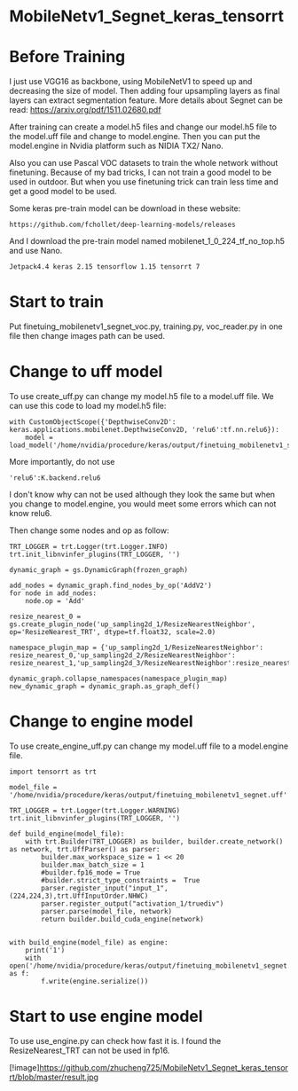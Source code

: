 # MobileNetv1_Segnet_keras_tensorrt

# Before Training
I just use VGG16 as backbone, using MobileNetV1 to speed up and decreasing the size of model. Then adding four upsampling layers as final layers can extract segmentation feature. More details about Segnet can be read: https://arxiv.org/pdf/1511.02680.pdf

After training can create a model.h5 files and change our model.h5 file to the model.uff file and change to model.engine. Then you can put the model.engine in Nvidia platform such as NIDIA TX2/ Nano.


Also you can use Pascal VOC datasets to train the whole network without finetuning. Because of my bad tricks, I can not train a good model to be used in outdoor. But when you use finetuning trick can train less time and get a good model to be used.

Some keras pre-train model can be download in these website:
```
https://github.com/fchollet/deep-learning-models/releases
```
And I download the pre-train model named mobilenet_1_0_224_tf_no_top.h5 and use Nano.

```
Jetpack4.4 keras 2.15 tensorflow 1.15 tensorrt 7
```

# Start to train
Put finetuing_mobilenetv1_segnet_voc.py, training.py, voc_reader.py in one file then change images path can be used.

# Change to uff model
To use create_uff.py can change my model.h5 file to a model.uff file.
We can use this code to load my model.h5 file:
```
with CustomObjectScope({'DepthwiseConv2D': keras.applications.mobilenet.DepthwiseConv2D, 'relu6':tf.nn.relu6}):
    model = load_model('/home/nvidia/procedure/keras/output/finetuing_mobilenetv1_segnet.h5')
```
More importantly, do not use 
```
'relu6':K.backend.relu6
```
I don't know why can not be used although they look the same but when you change to model.engine, you would meet some errors which can not know relu6.

Then change some nodes and op as follow:
```
TRT_LOGGER = trt.Logger(trt.Logger.INFO)
trt.init_libnvinfer_plugins(TRT_LOGGER, '')

dynamic_graph = gs.DynamicGraph(frozen_graph)

add_nodes = dynamic_graph.find_nodes_by_op('AddV2')
for node in add_nodes:
    node.op = 'Add' 

resize_nearest_0 = gs.create_plugin_node('up_sampling2d_1/ResizeNearestNeighbor', op='ResizeNearest_TRT', dtype=tf.float32, scale=2.0)

namespace_plugin_map = {'up_sampling2d_1/ResizeNearestNeighbor': resize_nearest_0,'up_sampling2d_2/ResizeNearestNeighbor': resize_nearest_1,'up_sampling2d_3/ResizeNearestNeighbor':resize_nearest_2,'up_sampling2d_4/ResizeNearestNeighbor':resize_nearest_3}

dynamic_graph.collapse_namespaces(namespace_plugin_map)
new_dynamic_graph = dynamic_graph.as_graph_def()

```

# Change to engine model
To use create_engine_uff.py can change my model.uff file to a model.engine file.
```
import tensorrt as trt

model_file = '/home/nvidia/procedure/keras/output/finetuing_mobilenetv1_segnet.uff'

TRT_LOGGER = trt.Logger(trt.Logger.WARNING)
trt.init_libnvinfer_plugins(TRT_LOGGER, '')

def build_engine(model_file):
    with trt.Builder(TRT_LOGGER) as builder, builder.create_network() as network, trt.UffParser() as parser:
        builder.max_workspace_size = 1 << 20
        builder.max_batch_size = 1
        #builder.fp16_mode = True
        #builder.strict_type_constraints =  True
        parser.register_input("input_1", (224,224,3),trt.UffInputOrder.NHWC)
        parser.register_output("activation_1/truediv")
        parser.parse(model_file, network)
        return builder.build_cuda_engine(network)


with build_engine(model_file) as engine:
    print('1')
    with open('/home/nvidia/procedure/keras/output/finetuing_mobilenetv1_segnet.engine','wb') as f:
        f.write(engine.serialize())
```

# Start to use engine model
To use use_engine.py can check how fast it is.
I found the ResizeNearest_TRT can not be used in fp16.

[!image]https://github.com/zhucheng725/MobileNetv1_Segnet_keras_tensorrt/blob/master/result.jpg
